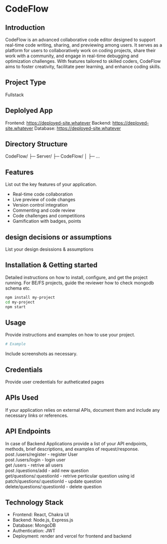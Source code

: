 # CodeFlow

## Introduction
CodeFlow is an advanced collaborative code editor designed to support real-time code writing, sharing, and previewing among users. 
It serves as a platform for users to collaboratively work on coding projects, share their work with a community, and engage in real-time debugging and optimization challenges. 
With features tailored to skilled coders, CodeFlow aims to foster creativity, facilitate peer learning, and enhance coding skills.

## Project Type
 Fullstack

## Deplolyed App
Frontend: https://deployed-site.whatever
Backend: https://deployed-site.whatever
Database: https://deployed-site.whatever

## Directory Structure
CodeFlow/
├─ Server/
├─ CodeFlow/
│  ├─ ...


## Features
List out the key features of your application.

- Real-time code collaboration
- Live preview of code changes
- Version control integration
- Commenting and code review
- Code challenges and competitions
- Gamification with badges, points


## design decisions or assumptions
List your design desissions & assumptions

## Installation & Getting started
Detailed instructions on how to install, configure, and get the project running. For BE/FS projects, guide the reviewer how to check mongodb schema etc.

```bash
npm install my-project
cd my-project
npm start
```

## Usage
Provide instructions and examples on how to use your project.

```bash
# Example
```

Include screenshots as necessary.

## Credentials
Provide user credentials for autheticated pages

## APIs Used
If your application relies on external APIs, document them and include any necessary links or references.

## API Endpoints
In case of Backend Applications provide a list of your API endpoints, methods, brief descriptions, and examples of request/response.
<br/>
post /users/register - register User
<br/>
post /users/login - login user
<br/>
get /users - retrive all users
<br/>
post /questions/add - add new question
<br/>
get/questions/:questionId - retrive perticular question using id
<br/>
patch/questions/:questionId - update question
<br/>
delete/questions/:questionId - delete question
<br/>



## Technology Stack
- Frontend: React, Chakra UI
- Backend: Node.js, Express.js
- Database: MongoDB
- Authentication: JWT
- Deployment: render and vercel for frontend and backend
